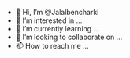 - 👋 Hi, I’m @Jalalbencharki
- 👀 I’m interested in ...
- 🌱 I’m currently learning ...
- 💞️ I’m looking to collaborate on ...
- 📫 How to reach me ...

<!---
Jalalbencharki/Jalalbencharki is a ✨ special ✨ repository because its `README.md` (this file) appears on your GitHub profile.
You can click the Preview link to take a look at your changes.
--->
